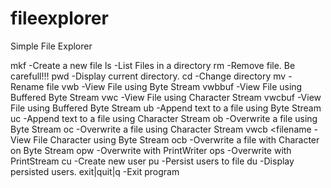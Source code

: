# fileexplorer
Simple File Explorer

mkf <newfilename>   -Create a new file
ls                  -List Files in a directory
rm                  -Remove file. Be carefull!!!
pwd                 -Display current directory.
cd <directoryname>  -Change directory
mv <oldname> <newname>  -Rename file
vwb <filename>		-View File using Byte Stream
vwbbuf <filename>	-View File using Buffered Byte Stream
vwc <filename>		-View File using Character Stream
vwcbuf <filename>	-View File using Buffered Byte Stream
ub <filename> <text>	-Append text to a file using Byte Stream
uc <filename> <text>	-Append text to a file using Character Stream
ob <filename> <text>	-Overwrite a file using Byte Stream
oc <filename> <text>	-Overwrite a file using Character Stream
vwcb <filename		-View File Character using Byte Stream
ocb <filename> <text>	-Overwrite a file with Character on Byte Stream
opw <filename> <text>	-Overwrite with PrintWriter
ops <filename> <text>   -Overwrite with PrintStream
cu <name> <email>		-Create new user
pu					-Persist users to file
du					-Display persisted users.
exit|quit|q         -Exit program
